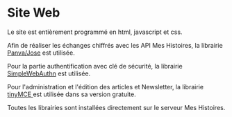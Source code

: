 # Site Web

Le site est entièrement programmé en html, javascript et css.

Afin de réaliser les échanges chiffrés avec les API Mes Histoires, la librairie [Panva/Jose](https://github.com/panva/jose) est utilisée.

Pour la partie authentification avec clé de sécurité, la librairie [SimpleWebAuthn](https://simplewebauthn.dev/docs/packages/browser) est utilisée.

Pour l'administration et l'édition des articles et Newsletter, la librairie [tinyMCE ](https://www.tiny.cloud/tinymce/)est utilisée dans sa version gratuite.

Toutes les librairies sont installées directement sur le serveur Mes Histoires.

